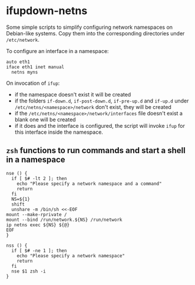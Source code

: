# ifupdown-netns

Some simple scripts to simplify configuring network namespaces on Debian-like
systems.  Copy them into the corresponding directories under `/etc/network`.

To configure an interface in a namespace:

```
auto eth1
iface eth1 inet manual
  netns myns
```

On invocation of `ifup`:
  * if the namespace doesn't exist it will be created
  * if the folders `if-down.d`, `if-post-down.d`, `if-pre-up.d` and `if-up.d`
    under `/etc/netns/<namespace>/network` don't exist, they will be created
  * if the `/etc/netns/<namespace>/network/interfaces` file doesn't exist a
    blank one will be created
  * if it does and the interface is configured, the script will invoke `ifup`
    for this interface inside the namespace.

## `zsh` functions to run commands and start a shell in a namespace
```
nse () {
  if [ $# -lt 2 ]; then
    echo "Please specify a network namespace and a command"
    return
  fi
  NS=${1}
  shift
  unshare -m /bin/sh <<-EOF
mount --make-rprivate /
mount --bind /run/network.${NS} /run/network
ip netns exec ${NS} ${@}
EOF
}

nss () {
  if [ $# -ne 1 ]; then
    echo "Please specify a network namespace"
    return
  fi
  nse $1 zsh -i
}
```
